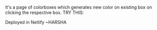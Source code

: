 It's a page of colorboxes which generates new color on existing box on clicking the respective box.
TRY THIS:


Deployed in Netlify ~HARSHA
